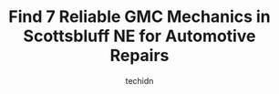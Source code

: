 ---
layout: ampstory
image: https://images.unsplash.com/photo-1594420307817-3b626ca9578a?ixlib=rb-4.0.3&ixid=MnwxMjA3fDB8MHxwaG90by1wYWdlfHx8fGVufDB8fHx8&auto=format&fit=crop&w=640&h=853&q=80
author: techidn
featured: false
description: Searching for the finest GMC Mechanic in Scottsbluff NE, USA? Look no further than the 7 best GMC Mechanic in the area, where youll find a team of highly qualified professionals ready to ha
title: Find 7 Reliable GMC Mechanics in Scottsbluff NE for Automotive Repairs
cover:
   title: Find 7 Reliable GMC Mechanics in Scottsbluff NE for Automotive Repairs
   subtitle: Rickpate
   background: https://images.unsplash.com/photo-1594420307817-3b626ca9578a?ixlib=rb-4.0.3&ixid=MnwxMjA3fDB8MHxwaG90by1wYWdlfHx8fGVufDB8fHx8&auto=format&fit=crop&w=640&h=853&q=80

pages: 
 - layout: thirds
   top: <h1>#1 Russels Automotive</h1>
   bottom: "<p>Ive been using Russells for the past 6 years.  They are very professional, always give me an estimate before the job is done, and they guarantee their work for 36 months</p>"
   background: https://www.knot35.com/toplist/wp-content/uploads/2023/06/best-gmc-mechanic-1-in-scottsbluff-ne-1685841529.jpeg
   backgroundblur: true
 - layout: thirds
   top: <h1>#2 Nemnich Automotive</h1>
   bottom: "<p>4010 10th St, Gering, NE 69341, United States</p>"
   background: https://www.knot35.com/toplist/wp-content/uploads/2023/06/best-gmc-mechanic-2-in-scottsbluff-ne-1685841529.jpeg
   cta:
      link: https://www.knot35.com/toplist/find-7-reliable-gmc-mechanics-in-scottsbluff-ne-for-automotive-repairs/
      text: Find 7 Reliable GMC Mechanics in Scottsbluff NE for Automotive Repairs
 - layout: thirds
   top: <h1>#3 Arts Repair Service, LLC</h1>
   bottom: "<p>40840 Sugar Factory Rd, Scottsbluff, NE 69361, United States</p>"
   background: https://www.knot35.com/toplist/wp-content/uploads/2023/06/best-gmc-mechanic-3-in-scottsbluff-ne-1685841530.jpeg
   cta:
      link: https://www.knot35.com/toplist/find-7-reliable-gmc-mechanics-in-scottsbluff-ne-for-automotive-repairs/
      text: Find 7 Reliable GMC Mechanics in Scottsbluff NE for Automotive Repairs
 - layout: thirds
   top: <h1>#4 Twin City Auto</h1>
   bottom: "<p>1802 E Overland, Scottsbluff, NE 69361, United States</p>"
   background: https://images.unsplash.com/photo-1618005182384-a83a8bd57fbe?ixlib=rb-4.0.3&ixid=MnwxMjA3fDB8MHxwaG90by1wYWdlfHx8fGVufDB8fHx8&auto=format&fit=crop&w=640&h=853&q=80
   cta:
      link: https://www.knot35.com/toplist/find-7-reliable-gmc-mechanics-in-scottsbluff-ne-for-automotive-repairs/
      text: Find 7 Reliable GMC Mechanics in Scottsbluff NE for Automotive Repairs
 - layout: thirds
   top: <h1>#5 Service-TEAM Chevrolet GMC Toyota</h1>
   bottom: "<p>2014 E 20th Pl, Scottsbluff, NE 69361, United States</p>"
   background: https://images.unsplash.com/photo-1615749413727-825b59a857b5?ixlib=rb-4.0.3&ixid=MnwxMjA3fDB8MHxwaG90by1wYWdlfHx8fGVufDB8fHx8&auto=format&fit=crop&w=640&h=853&q=80
   cta:
      link: https://www.knot35.com/toplist/find-7-reliable-gmc-mechanics-in-scottsbluff-ne-for-automotive-repairs/
      text: Find 7 Reliable GMC Mechanics in Scottsbluff NE for Automotive Repairs
 - layout: thirds
   top: <h1>#6 Buick Cadillac Reganis</h1>
   bottom: "<p>2036 E Overland, Scottsbluff, NE 69361, United States</p>"
   background: https://images.unsplash.com/photo-1533998839656-76f5e4b2bccb?ixlib=rb-4.0.3&ixid=MnwxMjA3fDB8MHxwaG90by1wYWdlfHx8fGVufDB8fHx8&auto=format&fit=crop&w=640&h=853&q=80
   cta:
      link: https://www.knot35.com/toplist/find-7-reliable-gmc-mechanics-in-scottsbluff-ne-for-automotive-repairs/
      text: Find 7 Reliable GMC Mechanics in Scottsbluff NE for Automotive Repairs
 - layout: thirds
   top: <h1>#7 Buick at REGANIS AUTO CENTER</h1>
   bottom: "<p>2006 E Overland, Scottsbluff, NE 69361, United States</p>"
   background: https://images.unsplash.com/photo-1533735380053-eb8d0759b24a?ixlib=rb-4.0.3&ixid=MnwxMjA3fDB8MHxwaG90by1wYWdlfHx8fGVufDB8fHx8&auto=format&fit=crop&w=640&h=853&q=80
   cta:
      link: https://www.knot35.com/toplist/find-7-reliable-gmc-mechanics-in-scottsbluff-ne-for-automotive-repairs/
      text: Find 7 Reliable GMC Mechanics in Scottsbluff NE for Automotive Repairs
 - layout: thirds
   middle: Continue reading...
   background: https://images.unsplash.com/photo-1524169358666-79f22534bc6e?ixlib=rb-4.0.3&ixid=MnwxMjA3fDB8MHxwaG90by1wYWdlfHx8fGVufDB8fHx8&auto=format&fit=crop&w=640&h=853&q=80
   cta:
      link: https://www.knot35.com/toplist/find-7-reliable-gmc-mechanics-in-scottsbluff-ne-for-automotive-repairs/
      text: Find 7 Reliable GMC Mechanics in Scottsbluff NE for Automotive Repairs
      
---